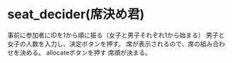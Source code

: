 # seat_decider(席決め君)

事前に参加者にIDを1から順に振る（女子と男子それぞれ1から始まる）
男子と女子の人数を入力し、決定ボタンを押す。
席が表示されるので、席の組み合わせを決める。
allocateボタンを押す
席順が決まる。
